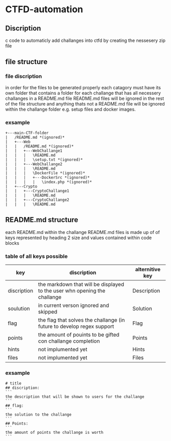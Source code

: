 # CTFD-automation
## Discription
c code to automaticly add challanges into ctfd by creating the nessesery zip file

## file structure
### file discription
in order for the files to be generated properly each catagory must have its own folder that contains a folder for each challange that has all necessery challanges in a README.md file README.md files will be ignored in the rest of the file structure and anything thats not a README.md file will be ignored within the challange folder e.g. setup files and docker images.

### exsample
```
+---main-CTF-folder
|   /README.md *(ignored)*
|   +---Web
|   |   /README.md *(ignored)*
|   |   +---WebChallange1
|   |   |   \README.md
|   |   |   \setup.txt *(ignored)*
|   |   +---WebChallange2
|   |   |   \README.md
|   |   |   \DockerFile *(ignored)*
|   |   |   +---DockerSrc *(ignored)*
|   |   |   |   \index.php *(ignored)*
|   +---Crypto
|   |   +---CryptoChallange1
|   |   |   \README.md
|   |   +---CryptoChallange2
|   |   |   \README.md
```
## README.md structure
each README.md within the challange README.md files is made up of of keys represented by heading 2 size and values contained within code blocks
### table of all keys possible
| key         | discription                                                               | alternitive key | 
|-------------|---------------------------------------------------------------------------|-----------------|
| discription | the markdown that will be displayed to the user whn opening the challange | Description     |
| soulution   | in current verson ignored and skipped                                     | Solution        |
| flag        | the flag that solves the challange (in future to develop regex support    | Flag            |
| points      | the amount of pouints to be gifted con challange completion               | Points          |
| hints       | not implumented yet                                                       | Hints           |
| files       | not implumented yet                                                       | Files           |


### exsample
``````
# title
## discription:
```
the description that will be shown to users for the challange
```
## flag:
```
the solution to the challange
```
## Points:
```
the amount of points the challange is worth
```
``````
